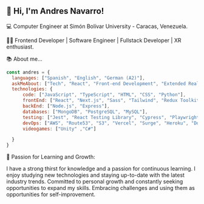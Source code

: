 <h2>👋 Hi, I'm Andres Navarro!</h2>

💻 Computer Engineer at Simón Bolívar University - Caracas, Venezuela.

👨‍💻 Frontend Developer | Software Engineer | Fullstack Developer | XR enthusiast.

📚 About me...

```javascript
const andres = {
  languages: ["Spanish", "English", "German (A2)"],
  askMeAbout: ["Tech", "React", "Front-end Development", "Extended Reality"],
  technologies: {
      code: ["JavaScript", "TypeScript", "HTML", "CSS", "Python"],
      frontEnd: ["React", "Next.js", "Sass", "Tailwind", "Redux Toolkit"],
      backEnd: ["Node.js", "Express"],
      databases: ["MongoDB", "PostgreSQL", "MySQL"],
      testing: ["Jest", "React Testing Library", "Cypress", "Playwright", "Puppeteer"],
      devOps: ["AWS", "Route53", "S3", "Vercel", "Surge", "Heroku", "Docker", "Jenkins"],
      videogames: ["Unity" ,"C#"]

  }
}
```
🚀 Passion for Learning and Growth:

I have a strong thirst for knowledge and a passion for continuous learning.
I enjoy studying new technologies and staying up-to-date with the latest industry trends.
Committed to personal growth and constantly seeking opportunities to expand my skills.
Embracing challenges and using them as opportunities for self-improvement.




